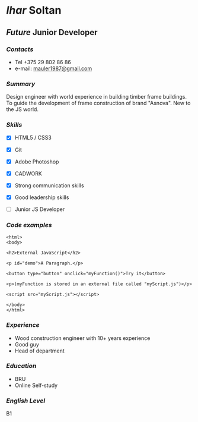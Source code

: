 # __*Ihar* Soltan__ 
## __*Future* Junior Developer__


### *Contacts*
* Tel +375 29 802 86 86
* e-mail: [mauler1987@gmail.com](mauler1987@gmail.com)


### *Summary* 
Design engineer with world experience in building timber frame buildings. To guide the development of frame construction of brand "Asnova". New to the JS world.


### *Skills* 
- [x] HTML5 / CSS3
- [x] Git 
- [x] Adobe Photoshop
- [x] CADWORK
- [x] Strong communication skills
- [x] Good leadership skills
- [ ] Junior JS Developer


### *Code examples*

```<!DOCTYPE html>
<html>
<body>

<h2>External JavaScript</h2>

<p id="demo">A Paragraph.</p>

<button type="button" onclick="myFunction()">Try it</button>

<p>(myFunction is stored in an external file called "myScript.js")</p>

<script src="myScript.js"></script>

</body>
</html>
```


### *Experience*
* Wood construction engineer with 10+ years experience
* Good guy
* Head of department


### *Education*
* BRU
* Online Self-study


### *English Level*
B1